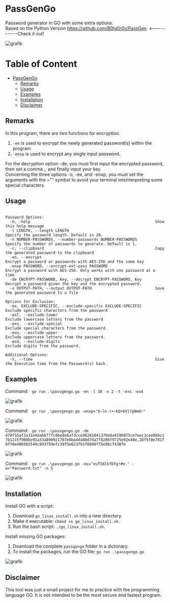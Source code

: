 # PassGenGo
Password generator in GO with some extra options.</br>
Based on the Python Version https://github.com/B0lg0r0v/PassGen. <-----------Check it out!

                          
![grafik](https://github.com/K3res/PassGenGo/assets/89378576/add97f67-24d8-43c7-8809-5726d106ed12)


  

# Table of Content
- [PassGenGo](#passgengo)
  * [Remarks](#note)
  * [Usage](#usage)
  * [Examples](#examples)
  * [Installation](#installation)
  * [Disclaimer](#disclaimer)



## Remarks

In this program, there are two functions for encryption.  
  1. `-en` is used to encrypt the newly generated password(s) within the program.
  2. `-enxp` is used to encrypt any single input password.<br/>

For the decryption option -de, you must first input the encrypted password, then set a comma ,, and finally input your key.<br/>
Concerning the three options -o, -ex, and -enxp, you must set the arguments with the ="" symbol to avoid your terminal misinterpreting some special characters. <br/> 


## Usage
```

Password Options:
  -h, -help                                                       Show this help message
  -l LENGTH, --length LENGTH                                      Specify the password length. Default is 20.
  -n NUMBER-PASSWORDS, --number-passwords NUMBER-PASSWORDS        Specify the number of passwords to generate. Default is 1.
  -c, --clipboard                                                 Copy the generated password to the clipboard
  -en, --encrypt                                                  Encrypt a password or passwords with AES-256 and the same key
  -enxp PASSWORD, --encrypt-ext-pass PASSWORD                     Encrypt a password with AES-256. Only works with one password at a time
  -de ENCRYPT-PASSWORD, Key, --decrypt ENCRYPT-PASSWORD, Key      Decrypt a password given the key and the encrypted password.
  -o OUTPUT-PATH, --output OUTPUT-PATH                            Save the generated password to a file

Options for Exclusion:
  -ex, EXCLUDE-SPECIFIC, --exclude-specific EXCLUDE-SPECIFIC      Exclude specific characters from the password
  -exl, --exclude-lower                                           Exclude lowercase letters from the password
  -exs, --exclude-special                                         Exclude special characters from the password.
  -exu, --exclude-upper                                           Exclude uppercase letters from the password.
  -exd, --exclude-digits                                          Exclude digits from the password.

Additional Options:
  -t, --time                                                      Give the Execution time from the Password(s) back.

``` 

## Examples
*Command:* ` go run .\passgengo.go -en -l 30 -n 2 -t -exs -exd`


![grafik](https://github.com/K3res/PassGenGo/assets/89378576/bf987ec3-895d-4eaf-8b7c-faf53c764d80)


*Command:* ` go run .\passgengo.go -enxp="$~ln-)+~kQ+6V}7g9md~"`

![grafik](https://github.com/K3res/PassGenGo/assets/89378576/bf696cb2-3a2e-4500-a18c-5917d97befc6)

*Command:* ` go run .\passgengo.go -de 470f55af3a31e4da6677fc8bede6afdcce96282841370e8a419b075ce7eec3cee866c17b1215f908be91a33a890921707e8ba4da80d7da7f8286f9725e92e40e,28f5f0e701f0f70e406582549c893759efc39f5e6237b1f8840f75e96cf438fe`

![grafik](https://github.com/K3res/PassGenGo/assets/89378576/117db0ed-4756-43a4-9b55-d8c1ae185043)

*Command:* ` go run .\passgengo.go -ex="euT58lkfDfg!#m." -o="Password.txt" -n 5`

![grafik](https://github.com/K3res/PassGenGo/assets/89378576/5248da45-9efa-4197-b2ec-bc9feb82c213)



## Installation

Install GO with a script: <br/>

1. Download `go_linux_install.sh` into a new directory. <br/>
2. Make it executable: `chmod +x go_linux_install.sh`.<br/>
3. Run the bash script: `./go_linux_install.sh`.<br/>

Install missing GO packages:
1. Download the complete `passgengo` folder in a dictonary.<br/>
2. To install the packages, run the GO file:  `go run .\passgengo.go`  <br/>

![grafik](https://github.com/K3res/PassGenGo/assets/89378576/449476e0-b999-46e0-b090-cdde800d89a5) <br/>




## Disclaimer
This tool was just a small project for me to practice with the programming language GO. It is not intended to be the most secure and fastest program.







